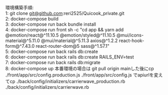 環境構築手順:<br />
1: git clone git@github.com:reri2525/Quicook_private.git<br />
2: docker-compose build<br />
3: docker-compose run back bundle install<br />
4: docker-compose run front sh -c "cd app && yarn add @emotion/react@^11.10.5 @emotion/styled@^11.10.5 @mui/icons-material@^5.11.0 @mui/material@^5.11.3 axios@^1.2.2 react-hook-form@^7.43.0 react-router-dom@5 sass@^1.57.1"<br />
5: docker-compose run back rails db:create<br />
6: docker-compose run back rails db:create RAILS_ENV=test<br />
7: docker-compose run back rails db:migrate<br />
8: docker-compose up
本番環境の場合は
git pull origin mainした後にcp ./front/app/src/config.production.js ./front/app/src/config.js
でapiurlを変えてcp ./back/config/initializers/carrierwave_production.rb ./back/config/initializers/carrierwave.rb